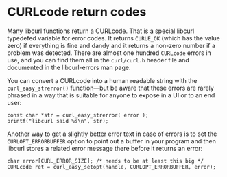 # CURLcode return codes

Many libcurl functions return a CURLcode. That is a special libcurl typedefed
variable for error codes. It returns `CURLE_OK` (which has the value zero) if
everything is fine and dandy and it returns a non-zero number if a problem was
detected. There are almost one hundred `CURLcode` errors in use, and you can
find them all in the `curl/curl.h` header file and documented in the
libcurl-errors man page.

You can convert a CURLcode into a human readable string with the
`curl_easy_strerror()` function—but be aware that these errors are rarely
phrased in a way that is suitable for anyone to expose in a UI or to an end
user:

    const char *str = curl_easy_strerror( error );
    printf("libcurl said %s\n", str);

Another way to get a slightly better error text in case of errors is to set
the `CURLOPT_ERRORBUFFER` option to point out a buffer in your program and
then libcurl stores a related error message there before it returns an error:

    char error[CURL_ERROR_SIZE]; /* needs to be at least this big */
    CURLcode ret = curl_easy_setopt(handle, CURLOPT_ERRORBUFFER, error);

